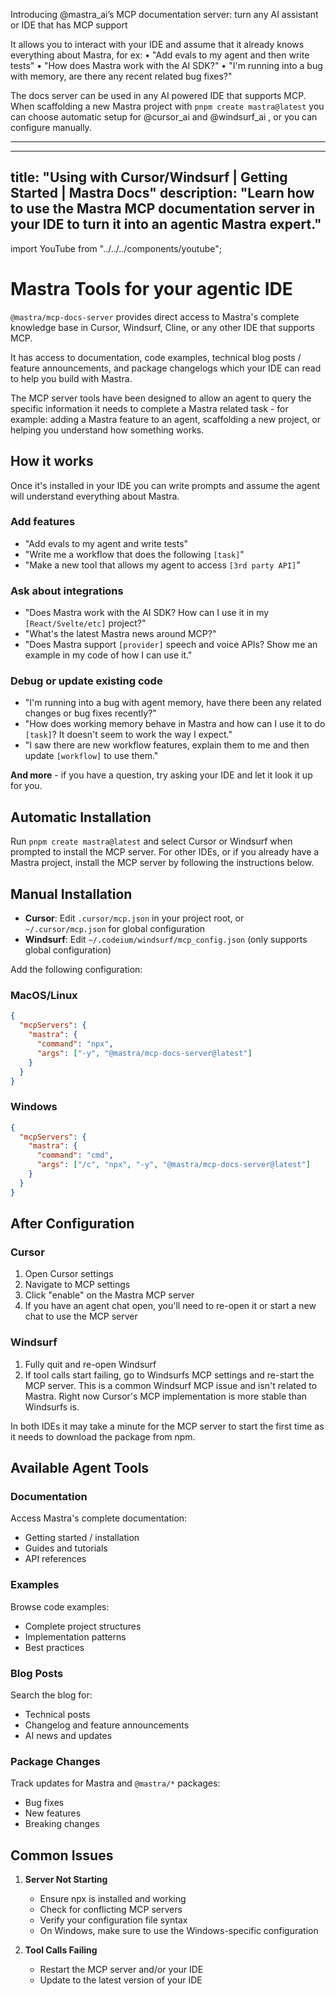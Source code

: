 Introducing 
@mastra_ai’s MCP documentation server: turn any AI assistant or IDE that has MCP support

It allows you to interact with your IDE and assume that it already knows everything about Mastra, for ex:
• "Add evals to my agent and then write tests"
• "How does Mastra work with the AI SDK?"
• "I'm running into a bug with memory, are there any recent related bug fixes?"

The docs server can be used in any AI powered IDE that supports MCP. When scaffolding a new Mastra project with `pnpm create mastra@latest` you can choose automatic setup for 
@cursor_ai
 and 
@windsurf_ai
 , or you can configure manually. 

 ---

 ---
title: "Using with Cursor/Windsurf | Getting Started | Mastra Docs"
description: "Learn how to use the Mastra MCP documentation server in your IDE to turn it into an agentic Mastra expert."
---

import YouTube from "../../../components/youtube";

# Mastra Tools for your agentic IDE

`@mastra/mcp-docs-server` provides direct access to Mastra's complete knowledge base in Cursor, Windsurf, Cline, or any other IDE that supports MCP.

It has access to documentation, code examples, technical blog posts / feature announcements, and package changelogs which your IDE can read to help you build with Mastra.

<YouTube id="vciV57lF0og" />

The MCP server tools have been designed to allow an agent to query the specific information it needs to complete a Mastra related task - for example: adding a Mastra feature to an agent, scaffolding a new project, or helping you understand how something works.

## How it works

Once it's installed in your IDE you can write prompts and assume the agent will understand everything about Mastra.

### Add features

- "Add evals to my agent and write tests"
- "Write me a workflow that does the following `[task]`"
- "Make a new tool that allows my agent to access `[3rd party API]`"

### Ask about integrations

- "Does Mastra work with the AI SDK?
  How can I use it in my `[React/Svelte/etc]` project?"
- "What's the latest Mastra news around MCP?"
- "Does Mastra support `[provider]` speech and voice APIs? Show me an example in my code of how I can use it."

### Debug or update existing code

- "I'm running into a bug with agent memory, have there been any related changes or bug fixes recently?"
- "How does working memory behave in Mastra and how can I use it to do `[task]`? It doesn't seem to work the way I expect."
- "I saw there are new workflow features, explain them to me and then update `[workflow]` to use them."

**And more** - if you have a question, try asking your IDE and let it look it up for you.

## Automatic Installation

Run `pnpm create mastra@latest` and select Cursor or Windsurf when prompted to install the MCP server. For other IDEs, or if you already have a Mastra project, install the MCP server by following the instructions below.

## Manual Installation

- **Cursor**: Edit `.cursor/mcp.json` in your project root, or `~/.cursor/mcp.json` for global configuration
- **Windsurf**: Edit `~/.codeium/windsurf/mcp_config.json` (only supports global configuration)

Add the following configuration:

### MacOS/Linux

```json
{
  "mcpServers": {
    "mastra": {
      "command": "npx",
      "args": ["-y", "@mastra/mcp-docs-server@latest"]
    }
  }
}
```

### Windows

```json
{
  "mcpServers": {
    "mastra": {
      "command": "cmd",
      "args": ["/c", "npx", "-y", "@mastra/mcp-docs-server@latest"]
    }
  }
}
```

## After Configuration

### Cursor

1. Open Cursor settings
2. Navigate to MCP settings
3. Click "enable" on the Mastra MCP server
4. If you have an agent chat open, you'll need to re-open it or start a new chat to use the MCP server

### Windsurf

1. Fully quit and re-open Windsurf
2. If tool calls start failing, go to Windsurfs MCP settings and re-start the MCP server. This is a common Windsurf MCP issue and isn't related to Mastra. Right now Cursor's MCP implementation is more stable than Windsurfs is.

In both IDEs it may take a minute for the MCP server to start the first time as it needs to download the package from npm.

## Available Agent Tools

### Documentation

Access Mastra's complete documentation:

- Getting started / installation
- Guides and tutorials
- API references

### Examples

Browse code examples:

- Complete project structures
- Implementation patterns
- Best practices

### Blog Posts

Search the blog for:

- Technical posts
- Changelog and feature announcements
- AI news and updates

### Package Changes

Track updates for Mastra and `@mastra/*` packages:

- Bug fixes
- New features
- Breaking changes

## Common Issues

1. **Server Not Starting**

   - Ensure npx is installed and working
   - Check for conflicting MCP servers
   - Verify your configuration file syntax
   - On Windows, make sure to use the Windows-specific configuration

2. **Tool Calls Failing**
   - Restart the MCP server and/or your IDE
   - Update to the latest version of your IDE